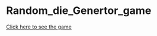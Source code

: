 # Random_die_Genertor_game
<a href="https://randomdiegeneratorvaithi.on.drv.tw/www.randomdie.game/dicee.html" target="_blank" >Click here to see the game</a> 
